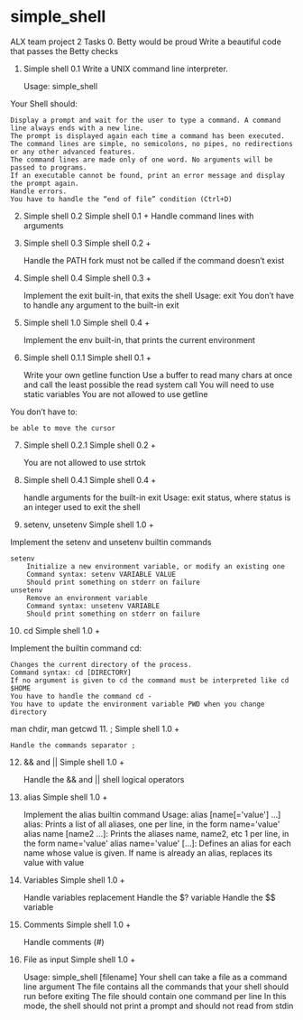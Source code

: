 # simple_shell
ALX team project 2
Tasks
0. Betty would be proud
Write a beautiful code that passes the Betty checks
1. Simple shell 0.1
Write a UNIX command line interpreter.

    Usage: simple_shell

Your Shell should:

    Display a prompt and wait for the user to type a command. A command line always ends with a new line.
    The prompt is displayed again each time a command has been executed.
    The command lines are simple, no semicolons, no pipes, no redirections or any other advanced features.
    The command lines are made only of one word. No arguments will be passed to programs.
    If an executable cannot be found, print an error message and display the prompt again.
    Handle errors.
    You have to handle the “end of file” condition (Ctrl+D)
2. Simple shell 0.2
Simple shell 0.1 +
    Handle command lines with arguments
3. Simple shell 0.3 
Simple shell 0.2 +

    Handle the PATH
    fork must not be called if the command doesn’t exist
4. Simple shell 0.4
Simple shell 0.3 +

    Implement the exit built-in, that exits the shell
    Usage: exit
    You don’t have to handle any argument to the built-in exit
5. Simple shell 1.0 
Simple shell 0.4 +

    Implement the env built-in, that prints the current environment
6. Simple shell 0.1.1
Simple shell 0.1 +

    Write your own getline function
    Use a buffer to read many chars at once and call the least possible the read system call
    You will need to use static variables
    You are not allowed to use getline

You don’t have to:

    be able to move the cursor
7. Simple shell 0.2.1 
Simple shell 0.2 +

    You are not allowed to use strtok
8. Simple shell 0.4.1
Simple shell 0.4 +

    handle arguments for the built-in exit
    Usage: exit status, where status is an integer used to exit the shell
9. setenv, unsetenv
Simple shell 1.0 +

Implement the setenv and unsetenv builtin commands

    setenv
        Initialize a new environment variable, or modify an existing one
        Command syntax: setenv VARIABLE VALUE
        Should print something on stderr on failure
    unsetenv
        Remove an environment variable
        Command syntax: unsetenv VARIABLE
        Should print something on stderr on failure
10. cd
Simple shell 1.0 +

Implement the builtin command cd:

    Changes the current directory of the process.
    Command syntax: cd [DIRECTORY]
    If no argument is given to cd the command must be interpreted like cd $HOME
    You have to handle the command cd -
    You have to update the environment variable PWD when you change directory

man chdir, man getcwd
11. ; 
Simple shell 1.0 +

    Handle the commands separator ;
12. && and ||
Simple shell 1.0 +

    Handle the && and || shell logical operators
13. alias 
Simple shell 1.0 +

    Implement the alias builtin command
    Usage: alias [name[='value'] ...]
        alias: Prints a list of all aliases, one per line, in the form name='value'
        alias name [name2 ...]: Prints the aliases name, name2, etc 1 per line, in the form name='value'
        alias name='value' [...]: Defines an alias for each name whose value is given. If name is already an alias, replaces its value with value
14. Variables 
Simple shell 1.0 +

    Handle variables replacement
    Handle the $? variable
    Handle the $$ variable
15. Comments 
Simple shell 1.0 +

    Handle comments (#)
16. File as input
Simple shell 1.0 +

    Usage: simple_shell [filename]
    Your shell can take a file as a command line argument
    The file contains all the commands that your shell should run before exiting
    The file should contain one command per line
    In this mode, the shell should not print a prompt and should not read from stdin
